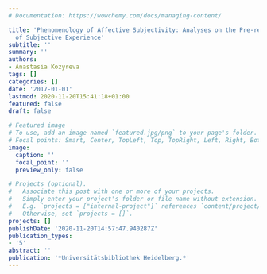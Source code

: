 ```yaml
---
# Documentation: https://wowchemy.com/docs/managing-content/

title: 'Phenomenology of Affective Subjectivity: Analyses on the Pre-reflective Unity
  of Subjective Experience'
subtitle: ''
summary: ''
authors:
- Anastasia Kozyreva
tags: []
categories: []
date: '2017-01-01'
lastmod: 2020-11-20T15:41:18+01:00
featured: false
draft: false

# Featured image
# To use, add an image named `featured.jpg/png` to your page's folder.
# Focal points: Smart, Center, TopLeft, Top, TopRight, Left, Right, BottomLeft, Bottom, BottomRight.
image:
  caption: ''
  focal_point: ''
  preview_only: false

# Projects (optional).
#   Associate this post with one or more of your projects.
#   Simply enter your project's folder or file name without extension.
#   E.g. `projects = ["internal-project"]` references `content/project/deep-learning/index.md`.
#   Otherwise, set `projects = []`.
projects: []
publishDate: '2020-11-20T14:57:47.940287Z'
publication_types:
- '5'
abstract: ''
publication: '*Universitätsbibliothek Heidelberg.*'
---
```

